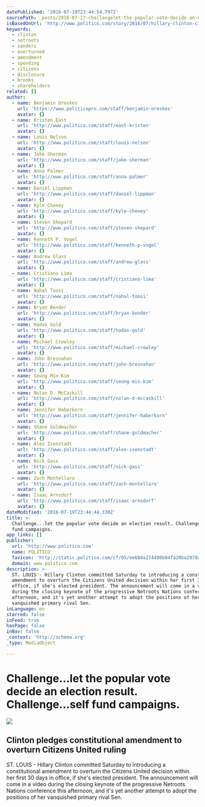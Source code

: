 ```yaml
---
datePublished: '2016-07-19T23:44:54.797Z'
sourcePath: _posts/2016-07-17-challangelet-the-popular-vote-decide-an-election-result.md
isBasedOnUrl: 'http://www.politico.com/story/2016/07/hillary-clinton-citizens-united-225658'
keywords:
  - clinton
  - netroots
  - sanders
  - overturned
  - amendment
  - spending
  - citizens
  - disclosure
  - brooks
  - shareholders
related: []
author:
  - name: Benjamin Oreskes
    url: 'https://www.politicopro.com/staff/benjamin-oreskes'
    avatar: {}
  - name: Kristen East
    url: 'http://www.politico.com/staff/east-kristen'
    avatar: {}
  - name: Louis Nelson
    url: 'http://www.politico.com/staff/louis-nelson'
    avatar: {}
  - name: Jake Sherman
    url: 'http://www.politico.com/staff/jake-sherman'
    avatar: {}
  - name: Anna Palmer
    url: 'http://www.politico.com/staff/anna-palmer'
    avatar: {}
  - name: Daniel Lippman
    url: 'http://www.politico.com/staff/daniel-lippman'
    avatar: {}
  - name: Kyle Cheney
    url: 'http://www.politico.com/staff/kyle-cheney'
    avatar: {}
  - name: Steven Shepard
    url: 'http://www.politico.com/staff/steven-shepard'
    avatar: {}
  - name: Kenneth P. Vogel
    url: 'http://www.politico.com/staff/kenneth-p-vogel'
    avatar: {}
  - name: Andrew Glass
    url: 'http://www.politico.com/staff/andrew-glass'
    avatar: {}
  - name: Cristiano Lima
    url: 'http://www.politico.com/staff/cristiano-lima'
    avatar: {}
  - name: Nahal Toosi
    url: 'http://www.politico.com/staff/nahal-toosi'
    avatar: {}
  - name: Bryan Bender
    url: 'http://www.politico.com/staff/bryan-bender'
    avatar: {}
  - name: Hadas Gold
    url: 'http://www.politico.com/staff/hadas-gold'
    avatar: {}
  - name: Michael Crowley
    url: 'http://www.politico.com/staff/michael-crowley'
    avatar: {}
  - name: John Bresnahan
    url: 'http://www.politico.com/staff/john-bresnahan'
    avatar: {}
  - name: Seung Min Kim
    url: 'http://www.politico.com/staff/seung-min-kim'
    avatar: {}
  - name: Nolan D. McCaskill
    url: 'http://www.politico.com/staff/nolan-d-mccaskill'
    avatar: {}
  - name: Jennifer Haberkorn
    url: 'http://www.politico.com/staff/jennifer-haberkorn'
    avatar: {}
  - name: Shane Goldmacher
    url: 'http://www.politico.com/staff/shane-goldmacher'
    avatar: {}
  - name: Alex Isenstadt
    url: 'http://www.politico.com/staff/alex-isenstadt'
    avatar: {}
  - name: Nick Gass
    url: 'http://www.politico.com/staff/nick-gass'
    avatar: {}
  - name: Zach Montellaro
    url: 'http://www.politico.com/staff/zach-montellaro'
    avatar: {}
  - name: Isaac Arnsdorf
    url: 'http://www.politico.com/staff/isaac-arnsdorf'
    avatar: {}
dateModified: '2016-07-19T23:44:44.330Z'
title: >-
  Challenge...let the popular vote decide an election result. Challenge...self
  fund campaigns.
app_links: []
publisher:
  url: 'http://www.politico.com'
  name: POLITICO
  favicon: 'http://static.politico.com/cf/05/ee684a274496b04fa20ba2978da1/politico.png'
  domain: www.politico.com
description: >-
  ST. LOUIS - Hillary Clinton committed Saturday to introducing a constitutional
  amendment to overturn the Citizens United decision within her first 30 days in
  office, if she's elected president. The announcement will come in a video
  during the closing keynote of the progressive Netroots Nations conference this
  afternoon, and it's yet another attempt to adopt the positions of her
  vanquished primary rival Sen.
inLanguage: en
starred: false
inFeed: true
hasPage: false
inNav: false
_context: 'http://schema.org'
_type: MediaObject

---
```

# Challenge...let the popular vote decide an election result. Challenge...self fund campaigns.

<article style=""><img src="https://s3-us-west-2.amazonaws.com/the-grid-img/p/1dfbaf2bbda998caabe6b48dd9fedaeea3928314.jpg" /><h1>Clinton pledges constitutional amendment to overturn Citizens United ruling</h1><p>ST. LOUIS - Hillary Clinton committed Saturday to introducing a constitutional amendment to overturn the Citizens United decision within her first 30 days in office, if she's elected president. The announcement will come in a video during the closing keynote of the progressive Netroots Nations conference this afternoon, and it's yet another attempt to adopt the positions of her vanquished primary rival Sen.</p></article>